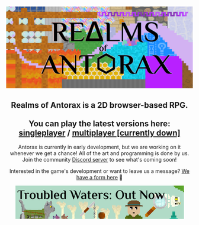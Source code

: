![Realms of Antorax logo](github/logoBanner.png)

<div align="center">

<h2>
Realms of Antorax is a 2D browser-based RPG.
<br><br>
You can play the latest versions here: <a href="https://jakethakur.github.io/antorax/selection/index.html">singleplayer</a> / <a href="https://antorax.herokuapp.com/selection/index.html">multiplayer [currently down]</a></h2>

Antorax is currently in early development, but we are working on it whenever we get a chance! All of the art and programming is done by us. Join the community <a href="https://discord.gg/A9wzJawH" target="”_blank”">Discord server</a> to see what's coming soon!

Interested in the game's development or want to leave us a message? [We have a form here](https://goo.gl/forms/OawXMTZ7oqkbEGDt1) 🧡


![Troubled Waters update banner](selection/assets/news/troubledWaters.png)
  
</div>
